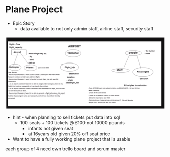 # Plane Project
- Epic Story
  - data available to not only admin staff, airline staff, security staff

![](plane_project.png)
- hint - when planning to sell tickets put data into sql
  - 100 seats + 100 tickets @ £100 not 10000 pounds
    - infants not given seat
    - at 16years old given 20% off seat price
- Want to have a fully working plane project that is usable

each group of 4 need own trello board and scrum master   